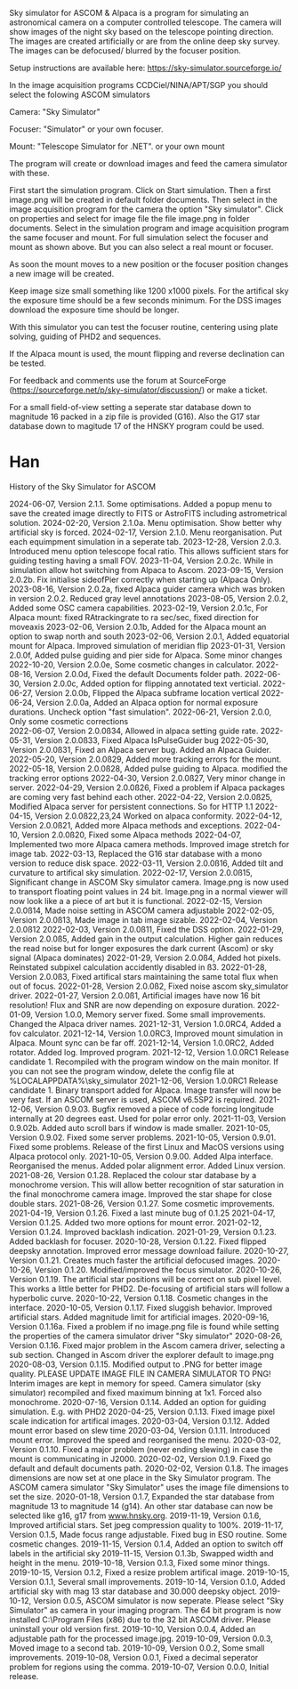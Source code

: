 Sky simulator for ASCOM & Alpaca is a program for simulating an astronomical camera on a computer controlled telescope. The camera will show images of the night sky based on the telescope pointing direction.  The images are created artificially or are from the online deep sky survey. The images can be defocused/ blurred by the focuser position.

Setup instructions are available here: https://sky-simulator.sourceforge.io/

In the image acquisition programs CCDCiel/NINA/APT/SGP you should select the folowing ASCOM simulators

Camera:
 "Sky Simulator"

Focuser:
 "Simulator" or your own focuser.

Mount:
"Telescope Simulator for .NET".  or your own mount

The program will create or download images and feed the camera simulator with these.

First  start the simulation program. Click on Start simulation. Then a first image.png will be created in default folder documents. Then select in the image acquisition program for the camera  the option "Sky simulator". Click on properties and select for image file the file image.png in folder documents. Select in the simulation program and image acquisition program the same focuser and mount. For full simulation select the focuser and mount as shown above. But you can also select a real mount or focuser.

As soon the mount moves to a new position or the focuser position changes a new image will be created. 

Keep image size small something like 1200 x1000 pixels. For the artifical sky the exposure time should be a few seconds minimum. For the DSS images download the exposure time should be longer.

With this simulator you can test the focuser routine, centering using plate solving, guiding of PHD2 and sequences.

If the Alpaca mount is used, the mount flipping and reverse declination can be tested.

For feedback and comments use the forum at SourceForge (https://sourceforge.net/p/sky-simulator/discussion/) or make a ticket.

For a small field-of-view setting a seperate star database down to magnitude 16 packed in a zip file is provided (G16). Also the G17 star database down to magitude 17 of the HNSKY program could be used.

# Han


History of the Sky Simulator for ASCOM

2024-06-07,  Version 2.1.1. Some optimisations. Added a popup menu to save the created image directly to FITS or AstroFITS including astrometrical solution.
2024-02-20,  Version 2.1.0a. Menu optimisation. Show better why artificial sky is forced.
2024-02-17,  Version 2.1.0. Menu reorganisation. Put each equimpment simulation in a seperate tab.
2023-12-28,  Version 2.0.3. Introduced menu option telescope focal ratio. This allows sufficient stars for guiding testing having a small FOV.
2023-11-04,  Version 2.0.2c. While in simulation allow hot switching from Alpaca to Ascom.
2023-09-15,  Version 2.0.2b. Fix initialise sideofPier correctly when starting up (Alpaca Only). 
2023-08-16,  Version 2.0.2a, fixed Alpaca guider camera which was broken in version 2.0.2. Reduced gray level annotations
2023-08-05,  Version 2.0.2, Added some OSC camera capabilities.
2023-02-19,  Version 2.0.1c, For Alpaca mount: fixed RAtrackingrate to ra sec/sec, fixed direction for moveaxis
2023-02-06,  Version 2.0.1b, Added for the Alpaca mount an option to swap north and south
2023-02-06,  Version 2.0.1, Added equatorial mount for Alpaca. Improved simulation of meridian flip
2023-01-31,  Version 2.0.0f, Added pulse guiding and pier side for Alpaca. Some minor changes
2022-10-20,  Version 2.0.0e, Some cosmetic changes in calculator.
2022-08-16,  Version 2.0.0d, Fixed the default Documents folder path.
2022-06-30,  Version 2.0.0c, Added option for flipping annotated text verticial.
2022-06-27,  Version 2.0.0b, Flipped the Alpaca subframe location vertical
2022-06-24,  Version 2.0.0a, Added an Alpaca option for normal exposure durations. Uncheck option "fast simulation".
2022-06-21,  Version 2.0.0, Only some cosmetic corrections           
2022-06-07,  Version 2.0.0ß34,  Allowed in alpaca setting guide rate.
2022-05-31,  Version 2.0.0ß33,  Fixed Alpaca IsPulseGuider bug
2022-05-30,  Version 2.0.0ß31,  Fixed an Alpaca  server bug. Added an Alpaca Guider.
2022-05-20,  Version 2.0.0ß29,  Added more tracking errors for the mount.
2022-05-18,  Version 2.0.0ß28,  Added pulse guiding to Alpaca. modified the tracking error options
2022-04-30,  Version 2.0.0ß27,  Very minor change in server.
2022-04-29,  Version 2.0.0ß26,  Fixed a problem if Alpaca packages are coming very fast behind each other.
2022-04-22,  Version 2.0.0ß25,  Modified Alpaca server for persistent connections. So for HTTP 1.1
2022-04-15,  Version 2.0.0ß22,23,24  Worked on alpaca conformity.
2022-04-12,  Version 2.0.0ß21, Added more Alpaca methods and exceptions.
2022-04-10,  Version 2.0.0ß20, Fixed some Alpaca methods
2022-04-07,  Implemented two more Alpaca camera methods. Improved image stretch for image tab.
2022-03-13,  Replaced the G16 star database  with a mono version to reduce disk space.
2022-03-11,  Version 2.0.0ß16, Added tilt and curvature to artifical sky simulation.
2022-02-17,  Version 2.0.0ß15, Significant change in ASCOM Sky simulator camera. Image.png is now used to transport floating point values in 24 bit. Image.png in a normal viewer will now look like a  a piece of art but it is functional.
2022-02-15,  Version 2.0.0ß14, Made noise setting in ASCOM camera adjustable
2022-02-05,  Version 2.0.0ß13, Made image in tab image sizable.
2022-02-04,  Version 2.0.0ß12
2022-02-03,  Version 2.0.0ß11, Fixed the DSS option.
2022-01-29,  Version 2.0.0ß5,  Added gain in the output calculation.  Higher gain reduces the read noise but for longer exposures the dark current (Ascom) or sky signal (Alpaca dominates) 
2022-01-29,  Version 2.0.0ß4,  Added hot pixels. Reinstated subpixel calculation accidently disabled in ß3.
2022-01-28,  Version 2.0.0ß3,  Fixed artifical stars  maintaining the same total flux when out of focus.
2022-01-28,  Version 2.0.0ß2,  Fixed noise ascom sky_simulator driver.
2022-01-27,  Version 2.0.0ß1,  Artificial images have now 16 bit resolution! Flux and SNR are now depending on exposure duration. 
2022-01-09,  Version 1.0.0,  Memory server fixed. Some small improvements. Changed the Alpaca driver names.
2021-12-31,  Version 1.0.0RC4,  Added a fov calculator.
2021-12-14,  Version 1.0.0RC3,  Improved mount simulation in Alpaca. Mount sync can be far off.
2021-12-14,  Version 1.0.0RC2,  Added rotator. Added  log. Improved program.
2021-12-12,  Version 1.0.0RC1 Release candidate 1. Recompiled with the program window on the main monitor. If you can not see the program window, delete the config file at  %LOCALAPPDATA%\sky_simulator
2021-12-06,  Version 1.0.0RC1 Release candidate 1.  Binary transport added for Alpaca. Image transfer will now be very fast. If an ASCOM server is used, ASCOM v6.5SP2 is required.
2021-12-06,  Version 0.9.03. Bugfix removed a piece of code forcing longitude internally at 20 degrees east. Used for polar error only.
2021-11-03,  Version 0.9.02b. Added auto scroll bars if window is made smaller.
2021-10-05,  Version 0.9.02. Fixed some server problems.
2021-10-05,  Version 0.9.01. Fixed some problems. Release of the first Linux and MacOS versions using Alpaca protocol only.
2021-10-05,  Version 0.9.00. Added Alpa interface. Reorganised the menus. Added polar alignment error. Added Linux version.
2021-08-26,  Version 0.1.28. Replaced the colour star database by a monochrome version. This will allow better recognition of star saturation in the final monochrome camera image. Improved the star shape for close double stars.
2021-08-26,  Version 0.1.27. Some cosmetic improvements.
2021-04-19,  Version 0.1.26. Fixed a last minute bug of 0.1.25
2021-04-17,  Version 0.1.25. Added two more options for mount error. 
2021-02-12,  Version 0.1.24. Improved backlash indication.
2021-01-29,  Version 0.1.23. Added backlash for focuser.
2020-10-28,  Version 0.1.22. Fixed flipped deepsky annotation. Improved error message download failure.
2020-10-27,  Version 0.1.21. Creates much faster the artificial defocused images.
2020-10-26,  Version 0.1.20. Modified/improved the focus simulator.
2020-10-26,  Version 0.1.19. The artificial star positions will be correct on sub pixel level. This works a little better for PHD2. De-focusing of artificial stars will follow a hyperbolic curve.
2020-10-22,  Version 0.1.18. Cosmetic changes in the interface.
2020-10-05,  Version 0.1.17. Fixed sluggish behavior. Improved artificial stars. Added magnitude limit for artificial images.
2020-09-16,  Version 0.1.16a. Fixed a problem if no image.png file is found while setting the properties of the camera simulator driver "Sky simulator"
2020-08-26,  Version 0.1.16. Fixed major problem in the Ascom camera driver, selecting a sub section. Changed in Ascom driver the explorer default to image.png
2020-08-03,  Version 0.1.15. Modified output to .PNG for better image quality. PLEASE UPDATE IMAGE FILE IN CAMERA SIMULATOR TO PNG!  Interim  images are kept in memory for speed. Camera simulator (sky simulator) recompiled and fixed maximum binning at 1x1. Forced also monochrome.
2020-07-16,  Version 0.1.14. Added an option for guiding simulation. E.g. with PHD2
2020-04-25,  Version 0.1.13. Fixed image pixel scale indication for artifical images.
2020-03-04,  Version 0.1.12. Added mount error based on slew time
2020-03-04,  Version 0.1.11. Introduced mount error. Improved the speed and reorganised the menu.
2020-03-02,  Version 0.1.10. Fixed a major problem (never ending slewing) in case the mount is communicating in J2000.
2020-02-02,  Version 0.1.9. Fixed go default and default documents path.
2020-02-02,  Version 0.1.8. The images dimensions are now set at one place in the Sky Simulator program. The ASCOM camera simulator "Sky Simulator" uses the image file dimensions to set the size. 
2020-01-18,  Version 0.1.7, Expanded the star database from magnitude 13 to magnitude 14 (g14). An other star database can now be selected like g16, g17 from www.hnsky.org.
2019-11-19,  Version 0.1.6, Improved artificial stars. Set jpeg compression quality to 100%.
2019-11-17,  Version 0.1.5, Made focus range adjustable. Fixed bug in ESO routine. Some cosmetic changes.
2019-11-15,  Version 0.1.4, Added an option to switch off labels in the artificial sky
2019-11-15,  Version 0.1.3b, Swapped width and height in the menu.
2019-10-18,  Version 0.1.3, Fixed some minor things.
2019-10-15,  Version 0.1.2, Fixed a resize problem artifical image.
2019-10-15,  Version 0.1.1, Several small improvements.
2019-10-14,  Version 0.1.0, Added artificial sky with mag 13 star database and 30.000 deepsky object.
2019-10-12,  Version 0.0.5,  ASCOM simulator is now seperate. Please select "Sky Simulator" as camera in your imaging program. The 64 bit program is now installed C:\Program Files (x86) due to the 32 bit ASCOM driver. Please uninstall your old version first.
2019-10-10,  Version 0.0.4,  Added an adjustable path for the processed image.jpg.
2019-10-09,  Version 0.0.3,  Moved image to a second tab.
2019-10-09,  Version 0.0.2,  Some small improvements.
2019-10-08,  Version 0.0.1,  Fixed a decimal seperator problem for regions using the comma.
2019-10-07,  Version 0.0.0,  Initial release.
